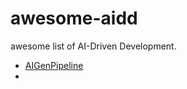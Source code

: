 # awesome-aidd
awesome list of AI-Driven Development.

- [AIGenPipeline](https://github.com/stoerr/AIGenPipeline)
- 
